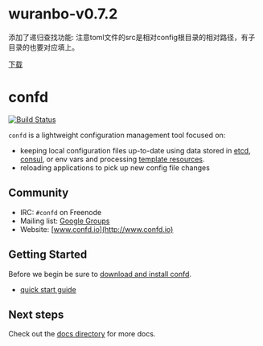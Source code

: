 # wuranbo-v0.7.2

添加了递归查找功能: 注意toml文件的src是相对config根目录的相对路径，有子目录的也要对应填上。

[下载](docs/installation.md)

# confd

[![Build Status](https://travis-ci.org/wuranbo/confd.png?branch=master)](https://travis-ci.org/wuranbo/confd)

`confd` is a lightweight configuration management tool focused on:

* keeping local configuration files up-to-date using data stored in [etcd](https://github.com/coreos/etcd),
  [consul](http://consul.io), or env vars and processing [template resources](docs/template-resources.md).
* reloading applications to pick up new config file changes

## Community

* IRC: `#confd` on Freenode
* Mailing list: [Google Groups](https://groups.google.com/forum/#!forum/confd-users)
* Website: [www.confd.io](http://www.confd.io)

## Getting Started

Before we begin be sure to [download and install confd](docs/installation.md).

* [quick start guide](docs/quick-start-guide.md)

## Next steps

Check out the [docs directory](docs) for more docs.
